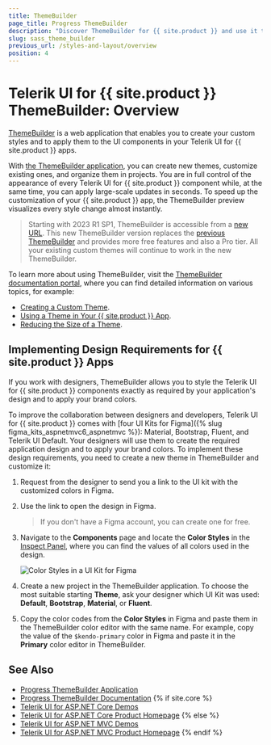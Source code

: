 ```yaml
---
title: ThemeBuilder
page_title: Progress ThemeBuilder
description: "Discover ThemeBuilder for {{ site.product }} and use it to create beautiful visual themes that allow you to take full control over the appearance of the Telerik UI components for {{ site.product }}."
slug: sass_theme_builder
previous_url: /styles-and-layout/overview
position: 4
---
```


# Telerik UI for {{ site.product }} ThemeBuilder: Overview

[ThemeBuilder](https://www.telerik.com/themebuilder) is a web application that enables you to create your custom styles and to apply them to the UI components in your Telerik UI for {{ site.product }} apps. 

With [the ThemeBuilder application](https://themebuilderapp.telerik.com), you can create new themes, customize existing ones, and organize them in projects. You are in full control of the appearance of every Telerik UI for {{ site.product }} component while, at the same time, you can apply large-scale updates in seconds. To speed up the customization of your {{ site.product }} app, the ThemeBuilder preview visualizes every style change almost instantly.

> Starting with 2023 R1 SP1, ThemeBuilder is accessible from a [new URL](https://themebuilderapp.telerik.com). This new ThemeBuilder version replaces the [previous ThemeBuilder](https://themebuilder.telerik.com/kendo-ui) and provides more free features and also a Pro tier. All your existing custom themes will continue to work in the new ThemeBuilder.  

To learn more about using ThemeBuilder, visit the [ThemeBuilder documentation portal](https://docs.telerik.com/themebuilder), where you can find detailed information on various topics, for example:

* [Creating a Custom Theme](https://docs.telerik.com/themebuilder/get-started/first-steps-theme-builder).
* [Using a Theme in Your {{ site.product }} App](https://docs.telerik.com/themebuilder/exported-package).
* [Reducing the Size of a Theme](https://docs.telerik.com/themebuilder/partial-theme-build).

## Implementing Design Requirements for {{ site.product }} Apps

If you work with designers, ThemeBuilder allows you to style the Telerik UI for {{ site.product }} components exactly as required by your application's design and to apply your brand colors.

To improve the collaboration between designers and developers, Telerik UI for {{ site.product }} comes with [four UI Kits for Figma]({% slug figma_kits_aspnetmvc6_aspnetmvc %}): Material, Bootstrap, Fluent, and Telerik UI Default. Your designers will use them to create the required application design and to apply your brand colors. To implement these design requirements, you need to create a new theme in ThemeBuilder and customize it:

1. Request from the designer to send you a link to the UI kit with the customized colors in Figma.
1. Use the link to open the design in Figma.
   >If you don't have a Figma account, you can create one for free.
1. Navigate to the **Components** page and locate the **Color Styles** in the [Inspect Panel](https://help.figma.com/hc/en-us/articles/360055203533-Use-the-Inspect-panel), where you can find the values of all colors used in the design.

   ![Color Styles in a UI Kit for Figma](../images/theme-builder-ui-kit-color-styles.png)

1. Create a new project in the ThemeBuilder application. To choose the most suitable starting **Theme**, ask your designer which UI Kit was used: **Default**, **Bootstrap**, **Material**, or **Fluent**.
1. Copy the color codes from the **Color Styles** in Figma and paste them in the ThemeBuilder color editor with the same name. For example, copy the value of the `$kendo-primary` color in Figma and paste it in the **Primary** color editor in ThemeBuilder.

## See Also

* [Progress ThemeBuilder Application](https://themebuilderapp.telerik.com)
* [Progress ThemeBuilder Documentation](https://docs.telerik.com/themebuilder)
{% if site.core %}
* [Telerik UI for ASP.NET Core Demos](https://demos.telerik.com/aspnet-core/)
* [Telerik UI for ASP.NET Core Product Homepage](https://www.telerik.com/aspnet-core-ui)
{% else %}
* [Telerik UI for ASP.NET MVC Demos](https://demos.telerik.com/aspnet-mvc/)
* [Telerik UI for ASP.NET MVC Product Homepage](https://www.telerik.com/aspnet-mvc)
{% endif %}
